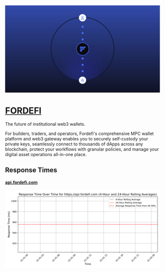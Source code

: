 [![Visit FORDEFI](imagePreview.jpg)](https://fordefi.com)

# [FORDEFI](https://fordefi.com)

The future of institutional web3 wallets.

For builders, traders, and operators, Fordefi's comprehensive MPC wallet platform and web3 gateway enables you to securely self-custody your private keys, seamlessly connect to thousands of dApps across any blockchain, protect your workflows with granular policies, and manage your digital asset operations all-in-one place.

## Response Times

#### [api.fordefi.com](https://api.fordefi.com)

![api.fordefi.com](response-time-charts/6170692e666f72646566692e636f6d.svg)
